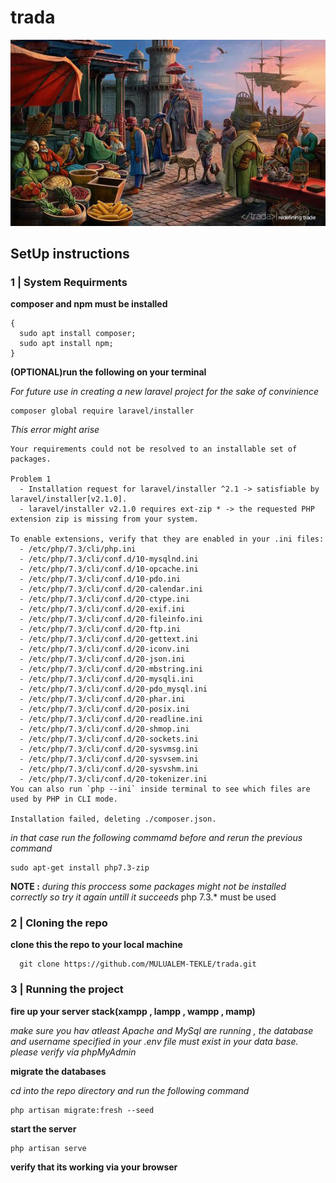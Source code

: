# trada

![trade logo](/trada.jpg)

## SetUp instructions 
### 1 | System Requirments
  __composer and npm must be installed__
  ```
  {
    sudo apt install composer;
    sudo apt install npm;
  }
  ```
  __(OPTIONAL)run the following on your terminal__
  
  _For future use in creating a new laravel project for the sake of convinience_
  
  ```
  composer global require laravel/installer
  ```
  _This error might arise_
  
  ```
  Your requirements could not be resolved to an installable set of packages.

  Problem 1
    - Installation request for laravel/installer ^2.1 -> satisfiable by laravel/installer[v2.1.0].
    - laravel/installer v2.1.0 requires ext-zip * -> the requested PHP extension zip is missing from your system.

  To enable extensions, verify that they are enabled in your .ini files:
    - /etc/php/7.3/cli/php.ini
    - /etc/php/7.3/cli/conf.d/10-mysqlnd.ini
    - /etc/php/7.3/cli/conf.d/10-opcache.ini
    - /etc/php/7.3/cli/conf.d/10-pdo.ini
    - /etc/php/7.3/cli/conf.d/20-calendar.ini
    - /etc/php/7.3/cli/conf.d/20-ctype.ini
    - /etc/php/7.3/cli/conf.d/20-exif.ini
    - /etc/php/7.3/cli/conf.d/20-fileinfo.ini
    - /etc/php/7.3/cli/conf.d/20-ftp.ini
    - /etc/php/7.3/cli/conf.d/20-gettext.ini
    - /etc/php/7.3/cli/conf.d/20-iconv.ini
    - /etc/php/7.3/cli/conf.d/20-json.ini
    - /etc/php/7.3/cli/conf.d/20-mbstring.ini
    - /etc/php/7.3/cli/conf.d/20-mysqli.ini
    - /etc/php/7.3/cli/conf.d/20-pdo_mysql.ini
    - /etc/php/7.3/cli/conf.d/20-phar.ini
    - /etc/php/7.3/cli/conf.d/20-posix.ini
    - /etc/php/7.3/cli/conf.d/20-readline.ini
    - /etc/php/7.3/cli/conf.d/20-shmop.ini
    - /etc/php/7.3/cli/conf.d/20-sockets.ini
    - /etc/php/7.3/cli/conf.d/20-sysvmsg.ini
    - /etc/php/7.3/cli/conf.d/20-sysvsem.ini
    - /etc/php/7.3/cli/conf.d/20-sysvshm.ini
    - /etc/php/7.3/cli/conf.d/20-tokenizer.ini
  You can also run `php --ini` inside terminal to see which files are used by PHP in CLI mode.

Installation failed, deleting ./composer.json.
  ```
  
  _in that case run the following commamd before and rerun the previous command_
  
  ```
  sudo apt-get install php7.3-zip
  ```
  __NOTE :__  _during this proccess some packages might not be installed correctly so try it again untill it succeeds_
  php 7.3.* must be used
  
  ### 2 | Cloning the repo 
  __clone this the repo to your local machine__
  
  ```
    git clone https://github.com/MULUALEM-TEKLE/trada.git
  ```

### 3 | Running the project
__fire up your server stack(xampp , lampp , wampp , mamp)__

*make sure you hav atleast Apache and MySql are running , the database and username specified in your .env file must exist in your data base. please verify via phpMyAdmin*

__migrate the databases__

*cd into the repo directory and run the following command*
```
php artisan migrate:fresh --seed
```
__start the server__

```
php artisan serve
```

__verify that its working via your browser__
